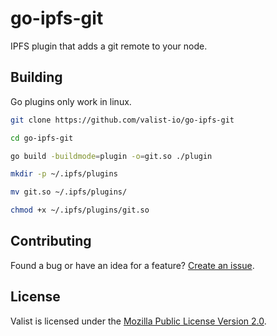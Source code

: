 # go-ipfs-git

IPFS plugin that adds a git remote to your node.

## Building

Go plugins only work in linux.

```bash
git clone https://github.com/valist-io/go-ipfs-git

cd go-ipfs-git

go build -buildmode=plugin -o=git.so ./plugin

mkdir -p ~/.ipfs/plugins

mv git.so ~/.ipfs/plugins/

chmod +x ~/.ipfs/plugins/git.so
```

## Contributing

Found a bug or have an idea for a feature? [Create an issue](https://github.com/valist-io/go-ipfs-git/issues/new).

## License

Valist is licensed under the [Mozilla Public License Version 2.0](https://www.mozilla.org/en-US/MPL/2.0/).
